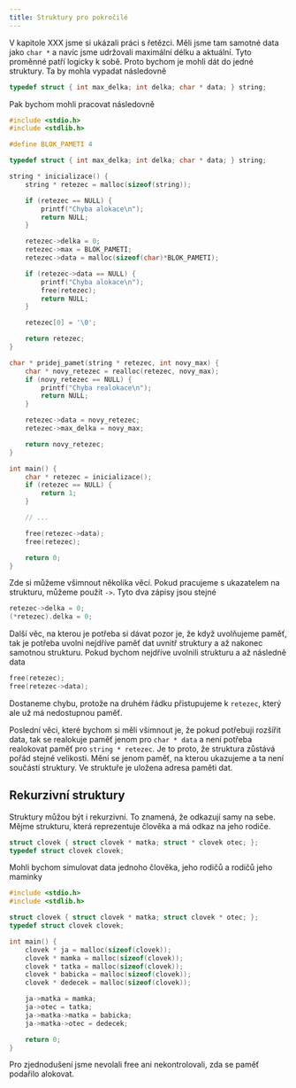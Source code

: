 ```yaml
---
title: Struktury pro pokročilé
---
```



V kapitole XXX jsme si ukázali práci s řetězci. Měli jsme tam samotné data jako `char *` a navíc jsme udržovali maximální délku a aktuální. Tyto proměnné patří logicky k sobě. Proto bychom je mohli dát do jedné struktury. Ta by mohla vypadat následovně

```c
typedef struct { int max_delka; int delka; char * data; } string;
```

Pak bychom mohli pracovat následovně

```c
#include <stdio.h>
#include <stdlib.h>

#define BLOK_PAMETI 4

typedef struct { int max_delka; int delka; char * data; } string;

string * inicializace() {
    string * retezec = malloc(sizeof(string));

    if (retezec == NULL) {
        printf("Chyba alokace\n");
        return NULL;
    }

    retezec->delka = 0;
    retezec->max = BLOK_PAMETI;
    retezec->data = malloc(sizeof(char)*BLOK_PAMETI);

    if (retezec->data == NULL) {
        printf("Chyba alokace\n");
        free(retezec);
        return NULL;
    }

    retezec[0] = '\0';

    return retezec;
}

char * pridej_pamet(string * retezec, int novy_max) {
    char * novy_retezec = realloc(retezec, novy_max);
    if (novy_retezec == NULL) {
        printf("Chyba realokace\n");
        return NULL;
    }

    retezec->data = novy_retezec;
    retezec->max_delka = novy_max; 

    return novy_retezec;
}

int main() {
    char * retezec = inicializace();
    if (retezec == NULL) {
        return 1;
    }

    // ...

    free(retezec->data);
    free(retezec);

    return 0;
}
```

Zde si můžeme všimnout několika věcí. Pokud pracujeme s ukazatelem na strukturu, můžeme použít `->`. Tyto dva zápisy jsou stejné

```c
retezec->delka = 0;
(*retezec).delka = 0;
```

Další věc, na kterou je potřeba si dávat pozor je, že když uvolňujeme paměť, tak je potřeba uvolni nejdříve paměť dat uvnitř struktury a až nakonec samotnou strukturu. Pokud bychom nejdříve uvolnili strukturu a až následně data

```c
free(retezec);
free(retezec->data);
```
Dostaneme chybu, protože na druhém řádku přistupujeme k `retezec`, který ale už má nedostupnou paměť.


Poslední věci, které bychom si měli všimnout je, že pokud potřebuji rozšířit data, tak se realokuje paměť jenom pro `char * data` a není potřeba realokovat paměť pro `string * retezec`. Je to proto, že struktura zůstává pořád stejné velikosti. Mění se jenom paměť, na kterou ukazujeme a ta není součástí struktury. Ve struktuře je uložena adresa paměti dat.


## Rekurzivní struktury
Struktury můžou být i rekurzivní. To znamená, že odkazují samy na sebe. Mějme strukturu, která reprezentuje člověka a má odkaz na jeho rodiče.

```c
struct clovek { struct clovek * matka; struct * clovek otec; };
typedef struct clovek clovek;
```

Mohli bychom simulovat data jednoho člověka, jeho rodičů a rodičů jeho maminky

```c
#include <stdio.h>
#include <stdlib.h>

struct clovek { struct clovek * matka; struct clovek * otec; };
typedef struct clovek clovek;

int main() {
    clovek * ja = malloc(sizeof(clovek));
    clovek * mamka = malloc(sizeof(clovek));
    clovek * tatka = malloc(sizeof(clovek));
    clovek * babicka = malloc(sizeof(clovek));
    clovek * dedecek = malloc(sizeof(clovek));

    ja->matka = mamka;
    ja->otec = tatka;
    ja->matka->matka = babicka;
    ja->matka->otec = dedecek;

    return 0;
}
```

Pro zjednodušení jsme nevolali free ani nekontrolovali, zda se paměť podařilo alokovat.
